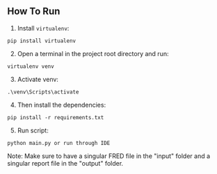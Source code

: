 ## How To Run
1. Install `virtualenv`:
```
pip install virtualenv
```

2. Open a terminal in the project root directory and run:
```
virtualenv venv
```

3. Activate venv:
```
.\venv\Scripts\activate
```

4. Then install the dependencies:
```
pip install -r requirements.txt
```

5. Run script:
```
python main.py or run through IDE
```

Note: Make sure to have a singular FRED file in the "input" folder and a singular 
report file in the "output" folder.